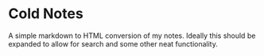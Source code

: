 # Cold Notes

A simple markdown to HTML conversion of my notes. Ideally this should be expanded to allow for search and some other neat functionality.
